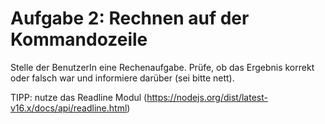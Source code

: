 # Aufgabe 2: Rechnen auf der Kommandozeile

Stelle der BenutzerIn eine Rechenaufgabe. Prüfe, ob das Ergebnis korrekt oder falsch war und informiere darüber (sei bitte nett).

TIPP: nutze das Readline Modul (https://nodejs.org/dist/latest-v16.x/docs/api/readline.html)
